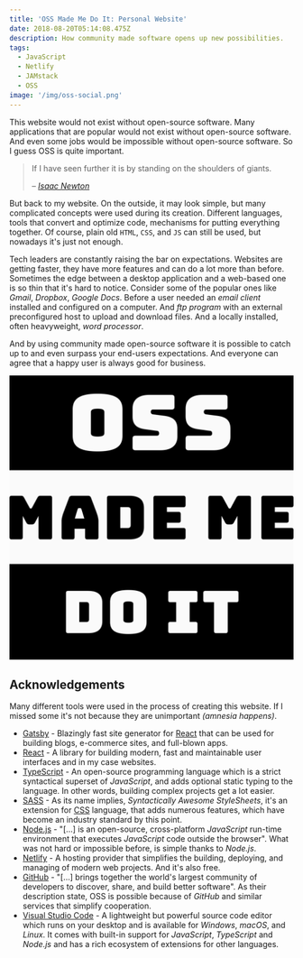 ```yaml
---
title: 'OSS Made Me Do It: Personal Website'
date: 2018-08-20T05:14:08.475Z
description: How community made software opens up new possibilities.
tags:
  - JavaScript
  - Netlify
  - JAMstack
  - OSS
image: '/img/oss-social.png'
---
```


This website would not exist without open-source software. Many applications that are popular would not exist without open-source software. And even some jobs would be impossible without open-source software. So I guess OSS is quite important.

<blockquote>
    <p>If I have seen further it is by standing on the shoulders of giants.</p>
    <cite>– <a href="https://en.wikipedia.org/wiki/Isaac_Newton?oldformat=true#cite_ref-107">Isaac Newton</a></cite>
</blockquote>

But back to my website. On the outside, it may look simple, but many complicated concepts were used during its creation. Different languages, tools that convert and optimize code, mechanisms for putting everything together. Of course, plain old `HTML`, `CSS`, and `JS` can still be used, but nowadays it's just not enough.

Tech leaders are constantly raising the bar on expectations. Websites are getting faster, they have more features and can do a lot more than before. Sometimes the edge between a desktop application and a web-based one is so thin that it's hard to notice. Consider some of the popular ones like _Gmail_, _Dropbox_, _Google Docs_. Before a user needed an _email client_ installed and configured on a computer. And _ftp program_ with an external preconfigured host to upload and download files. And a locally installed, often heavyweight, _word processor_.

And by using community made open-source software it is possible to catch up to and even surpass your end-users expectations. And everyone can agree that a happy user is always good for business.

![OSS MADE ME DO IT](/img/oss.png)

## Acknowledgements

Many different tools were used in the process of creating this website. If I missed some it's not because they are unimportant _(amnesia happens)_.

- [Gatsby](https://www.gatsbyjs.org/) - Blazingly fast site generator for [React](https://reactjs.org/) that can be used for building blogs, e-commerce sites, and full-blown apps.
- [React](https://reactjs.org/) - A library for building modern, fast and maintainable user interfaces and in my case websites.
- [TypeScript](https://www.typescriptlang.org/) - An open-source programming language which is a strict syntactical superset of _JavaScript_, and adds optional static typing to the language. In other words, building complex projects get a lot easier.
- [SASS](https://sass-lang.com/) - As its name implies, _Syntactically Awesome StyleSheets_, it's an extension for [CSS](https://en.wikipedia.org/wiki/Cascading_Style_Sheets) language, that adds numerous features, which have become an industry standard by this point.
- [Node.js](https://nodejs.org/) - "[…] is an open-source, cross-platform _JavaScript_ run-time environment that executes _JavaScript_ code outside the browser". What was not hard or impossible before, is simple thanks to _Node.js_.
- [Netlify](https://www.netlify.com/) - A hosting provider that simplifies the building, deploying, and managing of modern web projects. And it's also free.
- [GitHub](https://github.com/) - "[…] brings together the world's largest community of developers to discover, share, and build better software". As their description state, OSS is possible because of _GitHub_ and similar services that simplify cooperation.
- [Visual Studio Code](https://code.visualstudio.com/) - A lightweight but powerful source code editor which runs on your desktop and is available for _Windows_, _macOS_, and _Linux_. It comes with built-in support for _JavaScript_, _TypeScript_ and _Node.js_ and has a rich ecosystem of extensions for other languages.
